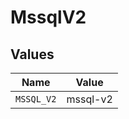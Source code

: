 # MssqlV2


## Values

| Name       | Value      |
| ---------- | ---------- |
| `MSSQL_V2` | mssql-v2   |
